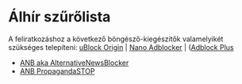 # Álhír szűrőlista
A feliratkozáshoz a következő böngésző-kiegészítők valamelyikét szükséges telepíteni: [uBlock Origin](https://github.com/gorhill/uBlock) | [Nano Adblocker](https://github.com/NanoAdblocker/NanoCore#nano-adblocker-core) | ([Adblock Plus](https://adblockplus.org/)
- [ANB aka AlternativeNewsBlocker](https://tinyurl.com/t1csiAltNewsBlk)
- [ANB PropagandaSTOP](https://tinyurl.com/t1csiPropSTOP) 
